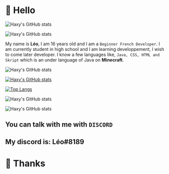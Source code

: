 # 👋 Hello 


![Haxy's GitHub stats](https://image.noelshack.com/fichiers/2022/19/6/1652542011-lgoo-1.png)

![Haxy's GitHub stats](https://image.noelshack.com/fichiers/2022/19/6/1652543114-infoprof.png)

My name is **Léo**, I am 16 years old and I am a ``Beginner French Developer``.
I am currently student in high school and I am learning developpement, I wish to come later developer.
I know a few languages like, ``Java, CSS, HTML and Skript`` which is an under language of Java on **Minecraft**.



![Haxy's GitHub stats](https://image.noelshack.com/fichiers/2022/19/6/1652543113-stats.png)

[![Haxy's GitHub stats](https://github-readme-stats.vercel.app/api?username=Haxy972&show_icons=true&theme=dracula)](https://github.com/Haxy972/github-readme-stats)

[![Top Langs](https://github-readme-stats.vercel.app/api/top-langs/?username=Haxy972&layout=compact&show_icons=true&theme=radical)](https://github.com/Haxy972/github-readme-stats)

![Haxy's GitHub stats](https://image.noelshack.com/fichiers/2022/19/6/1652543112-contact.png)

![Haxy's GitHub stats](https://image.noelshack.com/fichiers/2022/19/6/1652543491-discord.png)

## You can talk with me with ``DISCORD``
## My discord is: **Léo#8189**


# 🌴 Thanks  
